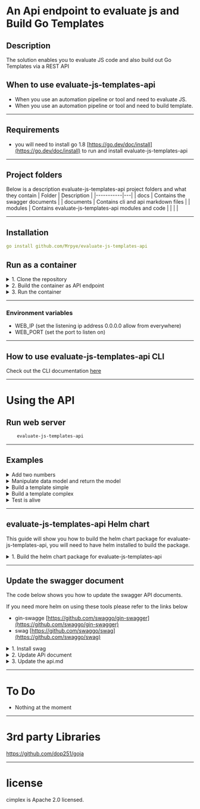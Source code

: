 # An Api endpoint to evaluate js and Build Go Templates

## Description
The solution enables you to evaluate JS code and also build out Go Templates via a REST API


## When to use evaluate-js-templates-api
- When you use an automation pipeline or tool and need to evaluate JS.
- When you use an automation pipeline or tool and need to build template.
---
## Requirements
* you will need to install go 1.8 [https://go.dev/doc/install](https://go.dev/doc/install) to run and install evaluate-js-templates-api

---

## Project folders
Below is a description evaluate-js-templates-api project folders and what they contain
|   Folder        | Description  | 
|-----------|---|
| docs      | Contains the swagger documents |
| documents | Contains cli and api markdown files  |
| modules   | Contains evaluate-js-templates-api modules and code  |
|           |   |

---

## Installation

```yaml
go install github.com/Mrpye/evaluate-js-templates-api
```

## Run as a container

<details>
<summary>1. Clone the repository</summary>

```
git clone https://github.com/Mrpye/evaluate-js-templates-api.git
```
</details>

<details>
<summary>2. Build the container as API endpoint</summary>

```
sudo docker build . -t  evaluate-js-templates-api:v1.0.0 -f Dockerfile
```

</details>

<details>
<summary>3. Run the container</summary>

```
sudo docker run -d -p 8080:8080 --name=evaluate-js-templates-api --restart always --env=WEB_IP=0.0.0.0  --env=WEB_PORT=8080 -t evaluate-js-templates-api:1.0.0
```

</details>

---

### Environment  variables
- WEB_IP (set the listening ip address 0.0.0.0 allow from everywhere)
- WEB_PORT (set the port to listen on)


---
## How to use evaluate-js-templates-api CLI
Check out the CLI documentation [here](./documents/evaluate-js-templates-api.md)

---

# Using the API

## Run web server
```bash
    evaluate-js-templates-api
```
---

## Examples

<details>
<summary>Add two numbers</summary>

``` bash
curl --location 'localhost:8080/evaluate' \
--header 'Content-Type: application/json' \
--data '{
    "code":"10+125",
    "model":null
}'

```
Result:
```
135
```

</details>

<details>
<summary>Manipulate data model and return the model</summary>

``` bash
curl --location 'localhost:8080/evaluate' \
--header 'Content-Type: application/json' \
--data '{
    "code":"model.test=\"mydata\";model.test2=model.test2+10;model",
    "model":{
        "test":"test1",
        "test2":5
    }
}'

```
Result:
```
{
    "test": "mydata",
    "test2": 15
}
```

</details>

<details>
<summary>Build a template simple</summary>

``` bash
curl --location 'localhost:8080/template' \
--header 'Content-Type: application/json' \
--data '{
    "template":"Message: {{.test1}} Message: {{.test2}}",
    "model":{
        "test1":"This is Test1",
        "test2":5
    }
}'

```
Result:
```
Message: This is Test1
 A number: 5
 list of numbers:  1 2 3 4 5
 list of names and age:  TONY:22  FRED:45 
```

</details>

<details>
<summary>Build a template complex</summary>

``` bash
curl --location 'localhost:8080/template' \
--header 'Content-Type: application/json' \
--data '{
    "template":"Message: {{.test1}}\n A number: {{.test2}}\n list of numbers: {{range $val := .loop1}} {{$val}}{{end}}\n list of names and age: {{range $val := .loop2}} {{uc $val.name}}:{{$val.age}} {{end}}",
    "model":{
        "test1":"This is Test1",
        "test2":5,
        "loop1":[1,2,3,4,5],
        "loop2":[
            {
                "name":"tony",
                "age":22
            },
            {
                "name":"fred",
                "age":45
            }
        ]
    }
}'

```
Result:
```
Message: This is Test1
 A number: 5
 list of numbers:  1 2 3 4 5
 list of names and age:  TONY:22  FRED:45 
```

</details>


<details>
<summary>Test is alive</summary>

```bash
curl --location --request GET 'localhost:8080/'
```

Result:
```
OK
```

</details>

---
## evaluate-js-templates-api Helm chart
This guide will show you how to build the helm chart package for evaluate-js-templates-api, you will need to have helm installed to build the package.

<details>
<summary>1. Build the helm chart package for evaluate-js-templates-api</summary>

```bash
# change into the chart directory
cd charts
# Package the evaluate-js-templates-api chart
helm package evaluate-js-templates-api

```

the helm chart package will be saved under the charts folder evaluate-js-templates-api-0.1.0.tgz

</details>

---

## Update the swagger document
The code below shows you how to update the swagger API documents.

If you need more helm on using these tools please refer to the links below
- gin-swagge [https://github.com/swaggo/gin-swagger](https://github.com/swaggo/gin-swagger)
- swag [https://github.com/swaggo/swag](https://github.com/swaggo/swag)

<details>
<summary>1. Install swag</summary>

```bash
#Install swag
go install github.com/swaggo/swag/cmd/swag
```
</details>

<details>
<summary>2. Update APi document</summary>

```bash
#update the API document
swag init
```
</details>
<details>
<summary>3. Update the api.md</summary>

```bash
swagger generate markdown -f .\docs\swagger.json --output .\documents\api.md 
```
</details>

---

# To Do
- Nothing at the moment

---

# 3rd party Libraries
https://github.com/dop251/goja

---
# license
cimplex is Apache 2.0 licensed.